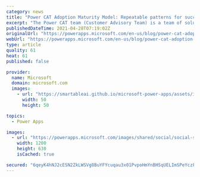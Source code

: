 ```yaml
---
category: news
title: "Power CAT Adoption Maturity Model: Repeatable patterns for successful Power Platform adoption"
excerpt: "The Power CAT team (Customer Advisory Team) is a team of solution architects within Microsoft Power Platform engineering focused on helping customers accelerate their Microsoft Power Platform adoption. In collaboration with some of our most successful customers, we have identified consistent themes,"
publishedDateTime: 2021-04-28T07:19:02Z
originalUrl: "https://powerapps.microsoft.com/en-us/blog/power-cat-adoption-maturity-model-repeatable-patterns-for-successful-power-platform-adoption/"
webUrl: "https://powerapps.microsoft.com/en-us/blog/power-cat-adoption-maturity-model-repeatable-patterns-for-successful-power-platform-adoption/"
type: article
quality: 61
heat: 61
published: false

provider:
  name: Microsoft
  domain: microsoft.com
  images:
    - url: "https://smartableai.github.io/microsoft-power-apps/assets/images/organizations/microsoft.com-50x50.jpg"
      width: 50
      height: 50

topics:
  - Power Apps

images:
  - url: "https://powerapps.microsoft.com/images/shared/social/social-share-post-ignite.png"
    width: 1200
    height: 630
    isCached: true

secured: "6qeyK4hNJ2cESN2ZkLWSVg8BuYFYcuqau3x01PvpoHmYnBHSqUELImSPeYczFfNekhcKrXBNQTcT4J3EelRbB8DBFZoKLBqsMAwU2jmjlhYfOFYVj5JgYOVVk+cFQYImsziy6pA42zSYPS0zMl3pLiQHWl//9TjzZOmnE1516SmLzuyG2UVOE+QL1IZvZmxnz/zYxH7WUanv01kB7z9pShqyirpNFtzqcpRYQDXa7CwlkxIvODt/YWOR577QWjDajbFHLfz/4dvAhz/pqWlWQLoChLXhbaShILq4BCaP/p5DSNGVTRORg5pZntjmYKw9cgUI/p7EE7J8jg1rlnLl2ptTtjHHhhfboCeXVMkxzhQ=;pNBJQgdW0JP5BuEE/29kBQ=="
---
```


